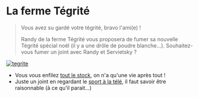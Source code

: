 # La ferme Tégrité
> Vous avez su gardé votre tégrité, bravo l'ami(e) !
> 
> Randy de la ferme Tégrité vous proposera de fumer sa nouvelle Tégrité spécial noël (il y a une drôle de poudre blanche...).
> Souhaitez-vous fumer un joint avec Randy et Servietsky ?

[![tegrite](https://m.media-amazon.com/images/M/MV5BYzFiNWNhYzctOGNjZS00NjkxLWI4ZTctMjQ5Nzg0NzFjNWM4XkEyXkFqcGdeQXVyOTMyOTQyNzA@._V1_.jpg)]()

- Vous vous enfilez [tout le stock](richa.md), on n'a qu'une vie après tout !
- Juste un joint en regardant le [sport à la télé](lecin.md), il faut savoir être raisonnable (à ce qu'il parait...)
